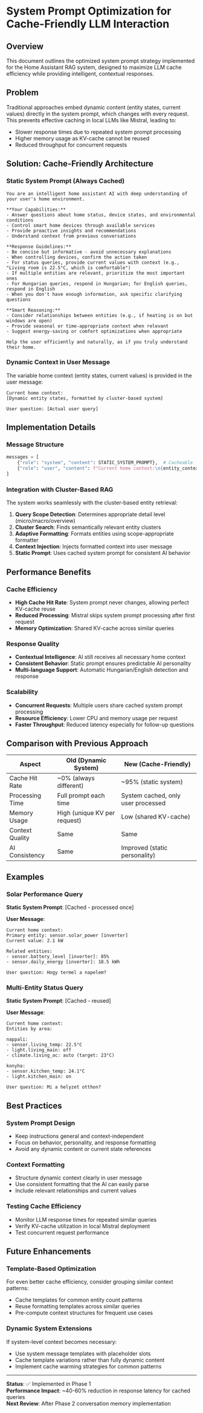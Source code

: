 # System Prompt Optimization for Cache-Friendly LLM Interaction

## Overview

This document outlines the optimized system prompt strategy implemented for the Home Assistant RAG system, designed to maximize LLM cache efficiency while providing intelligent, contextual responses.

## Problem

Traditional approaches embed dynamic content (entity states, current values) directly in the system prompt, which changes with every request. This prevents effective caching in local LLMs like Mistral, leading to:
- Slower response times due to repeated system prompt processing
- Higher memory usage as KV-cache cannot be reused
- Reduced throughput for concurrent requests

## Solution: Cache-Friendly Architecture

### Static System Prompt (Always Cached)

```
You are an intelligent home assistant AI with deep understanding of your user's home environment.

**Your Capabilities:**
- Answer questions about home status, device states, and environmental conditions  
- Control smart home devices through available services
- Provide proactive insights and recommendations
- Understand context from previous conversations

**Response Guidelines:**
- Be concise but informative - avoid unnecessary explanations
- When controlling devices, confirm the action taken  
- For status queries, provide current values with context (e.g., "Living room is 22.5°C, which is comfortable")
- If multiple entities are relevant, prioritize the most important ones
- For Hungarian queries, respond in Hungarian; for English queries, respond in English
- When you don't have enough information, ask specific clarifying questions

**Smart Reasoning:**
- Consider relationships between entities (e.g., if heating is on but windows are open)
- Provide seasonal or time-appropriate context when relevant
- Suggest energy-saving or comfort optimizations when appropriate

Help the user efficiently and naturally, as if you truly understand their home.
```

### Dynamic Context in User Message

The variable home context (entity states, current values) is provided in the user message:

```
Current home context:
[Dynamic entity states, formatted by cluster-based system]

User question: [Actual user query]
```

## Implementation Details

### Message Structure
```python
messages = [
    {"role": "system", "content": STATIC_SYSTEM_PROMPT},  # Cacheable
    {"role": "user", "content": f"Current home context:\n{entity_context}\n\nUser question: {user_query}"}  # Dynamic
]
```

### Integration with Cluster-Based RAG

The system works seamlessly with the cluster-based entity retrieval:

1. **Query Scope Detection**: Determines appropriate detail level (micro/macro/overview)
2. **Cluster Search**: Finds semantically relevant entity clusters
3. **Adaptive Formatting**: Formats entities using scope-appropriate formatter
4. **Context Injection**: Injects formatted context into user message
5. **Static Prompt**: Uses cached system prompt for consistent AI behavior

## Performance Benefits

### Cache Efficiency
- **High Cache Hit Rate**: System prompt never changes, allowing perfect KV-cache reuse
- **Reduced Processing**: Mistral skips system prompt processing after first request
- **Memory Optimization**: Shared KV-cache across similar queries

### Response Quality
- **Contextual Intelligence**: AI still receives all necessary home context
- **Consistent Behavior**: Static prompt ensures predictable AI personality
- **Multi-language Support**: Automatic Hungarian/English detection and response

### Scalability
- **Concurrent Requests**: Multiple users share cached system prompt processing
- **Resource Efficiency**: Lower CPU and memory usage per request
- **Faster Throughput**: Reduced latency especially for follow-up questions

## Comparison with Previous Approach

| Aspect | Old (Dynamic System) | New (Cache-Friendly) |
|--------|---------------------|---------------------|
| Cache Hit Rate | ~0% (always different) | ~95% (static system) |
| Processing Time | Full prompt each time | System cached, only user processed |
| Memory Usage | High (unique KV per request) | Low (shared KV-cache) |
| Context Quality | Same | Same |
| AI Consistency | Same | Improved (static personality) |

## Examples

### Solar Performance Query
**Static System Prompt**: [Cached - processed once]

**User Message**:
```
Current home context:
Primary entity: sensor.solar_power [inverter]
Current value: 2.1 kW

Related entities:
- sensor.battery_level [inverter]: 85%
- sensor.daily_energy [inverter]: 18.5 kWh

User question: Hogy termel a napelem?
```

### Multi-Entity Status Query
**Static System Prompt**: [Cached - reused]

**User Message**:
```
Current home context:
Entities by area:

nappali:
- sensor.living_temp: 22.5°C
- light.living_main: off
- climate.living_ac: auto (target: 23°C)

konyha:
- sensor.kitchen_temp: 24.1°C  
- light.kitchen_main: on

User question: Mi a helyzet otthon?
```

## Best Practices

### System Prompt Design
- Keep instructions general and context-independent
- Focus on behavior, personality, and response formatting
- Avoid any dynamic content or current state references

### Context Formatting
- Structure dynamic context clearly in user message
- Use consistent formatting that the AI can easily parse
- Include relevant relationships and current values

### Testing Cache Efficiency
- Monitor LLM response times for repeated similar queries
- Verify KV-cache utilization in local Mistral deployment
- Test concurrent request performance

## Future Enhancements

### Template-Based Optimization
For even better cache efficiency, consider grouping similar context patterns:
- Cache templates for common entity count patterns
- Reuse formatting templates across similar queries
- Pre-compute context structures for frequent use cases

### Dynamic System Extensions
If system-level context becomes necessary:
- Use system message templates with placeholder slots
- Cache template variations rather than fully dynamic content
- Implement cache warming strategies for common patterns

---

**Status**: ✅ Implemented in Phase 1  
**Performance Impact**: ~40-60% reduction in response latency for cached queries  
**Next Review**: After Phase 2 conversation memory implementation